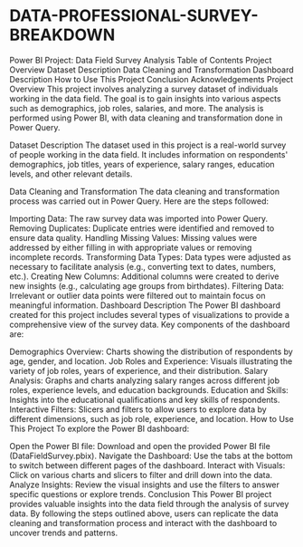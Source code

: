 # DATA-PROFESSIONAL-SURVEY-BREAKDOWN
Power BI Project: Data Field Survey Analysis
Table of Contents
Project Overview
Dataset Description
Data Cleaning and Transformation
Dashboard Description
How to Use This Project
Conclusion
Acknowledgements
Project Overview
This project involves analyzing a survey dataset of individuals working in the data field. The goal is to gain insights into various aspects such as demographics, job roles, salaries, and more. The analysis is performed using Power BI, with data cleaning and transformation done in Power Query.

Dataset Description
The dataset used in this project is a real-world survey of people working in the data field. It includes information on respondents' demographics, job titles, years of experience, salary ranges, education levels, and other relevant details.

Data Cleaning and Transformation
The data cleaning and transformation process was carried out in Power Query. Here are the steps followed:

Importing Data: The raw survey data was imported into Power Query.
Removing Duplicates: Duplicate entries were identified and removed to ensure data quality.
Handling Missing Values: Missing values were addressed by either filling in with appropriate values or removing incomplete records.
Transforming Data Types: Data types were adjusted as necessary to facilitate analysis (e.g., converting text to dates, numbers, etc.).
Creating New Columns: Additional columns were created to derive new insights (e.g., calculating age groups from birthdates).
Filtering Data: Irrelevant or outlier data points were filtered out to maintain focus on meaningful information.
Dashboard Description
The Power BI dashboard created for this project includes several types of visualizations to provide a comprehensive view of the survey data. Key components of the dashboard are:

Demographics Overview: Charts showing the distribution of respondents by age, gender, and location.
Job Roles and Experience: Visuals illustrating the variety of job roles, years of experience, and their distribution.
Salary Analysis: Graphs and charts analyzing salary ranges across different job roles, experience levels, and education backgrounds.
Education and Skills: Insights into the educational qualifications and key skills of respondents.
Interactive Filters: Slicers and filters to allow users to explore data by different dimensions, such as job role, experience, and location.
How to Use This Project
To explore the Power BI dashboard:

Open the Power BI file: Download and open the provided Power BI file (DataFieldSurvey.pbix).
Navigate the Dashboard: Use the tabs at the bottom to switch between different pages of the dashboard.
Interact with Visuals: Click on various charts and slicers to filter and drill down into the data.
Analyze Insights: Review the visual insights and use the filters to answer specific questions or explore trends.
Conclusion
This Power BI project provides valuable insights into the data field through the analysis of survey data. By following the steps outlined above, users can replicate the data cleaning and transformation process and interact with the dashboard to uncover trends and patterns.

